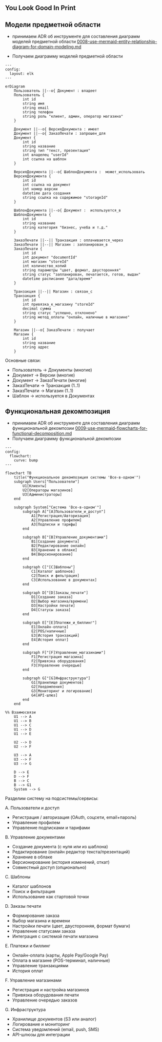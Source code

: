 ## You Look Good In Print

## Модели предметной области
- принимаем ADR об инструменте для составления диаграмм моделей предметной области
[0008-use-mermaid-entity-relationship-diagram-for-domain-modeling.md](architecture/decisions/0008-use-mermaid-entity-relationship-diagram-for-domain-modeling.md)

- Получаем диаграмму моделей предметной области
```mermaid
---
config:
  layout: elk
---

erDiagram
    Пользователь ||--o{ Документ : владеет
    Пользователь {
        int id
        string имя
        string email
        string телефон
        string роль "клиент, админ, оператор магазина"
    }

    Документ ||--o{ ВерсияДокумента : имеет
    Документ ||--o{ ЗаказПечати : запрошен_для
    Документ {
        int id
        string название
        string тип "текст, презентация"
        int владелец "userId"
        int ссылка на шаблон
    }

    ВерсияДокумента ||--o{ ШаблонДокумента :  может_использовать
    ВерсияДокумента {
        int id
        int ссылка на документ
        int номер версии
        datetime дата создания
        string ссылка на содержимое "storageId"
    }

    ШаблонДокумента ||--o{ Документ :  используется_в
    ШаблонДокумента {
        int id
        string название
        string категория "бизнес, учеба и т.д."
    }

    ЗаказПечати ||--|| Транзакция : оплачивается_через
    ЗаказПечати ||--|| Магазин : запланирован_в
    ЗаказПечати {
        int id
        int документ "documentId"
        int магазин "storeId"
        int количество_копий
        string параметры "цвет, формат, двусторонняя"
        string статус "запланирован, печатается, готов, выдан"
        datetime расписание "дата/время"
    }

    Транзакция ||--|| Магазин : связан_с
    Транзакция {
        int id
        int привязка_к_магазину "storeId"
        decimal сумма
        string статус "успешно, отклонено"
        string метод_оплаты "онлайн, наличные в магазине"
    }

    Магазин ||--o{ ЗаказПечати : получает
    Магазин {
        int id
        string название
        string адрес
    }

```

Основные связи:
- Пользователь → Документы (многие)
- Документ → Версии (многие)
- Документ → ЗаказПечати (многие)
- ЗаказПечати → Транзакция (1..1)
- ЗаказПечати → Магазин (1..1)
- Шаблон → используется в Документах

## Функциональная декомпозиция
- принимаем ADR об инструменте для составления диаграмм функциональной декомпозии
[0009-use-mermaid-flowcharts-for-functional-decomposition.md](architecture/decisions/0009-use-mermaid-flowcharts-for-functional-decomposition.md)
- Получаем диаграмму функциональной декомпозии
```mermaid
---
config:
  flowchart:
    curve: bump
---

flowchart TB
    title("Функциональное декомпозиция системы 'Все-в-одном'")
    subgraph Users["Пользователи"]
        U1[Клиенты]
        U2[Операторы магазинов]
        U3[Администраторы]
    end

    subgraph System["Система 'Все-в-одном'"]
        subgraph A["[A]Пользователи_и_доступ"]
            A1[Регистрация/Авторизация]
            A2[Управление профилем]
            A3[Подписки и тарифы]
        end

        subgraph B["[B]Управление_документами"]
            B1[Создание документа]
            B2[Редактирование онлайн]
            B3[Хранение в облаке]
            B4[Версионирование]
        end

        subgraph C["[C]Шаблоны"]
            C1[Каталог шаблонов]
            C2[Поиск и фильтрация]
            C3[Использование в документах]
        end

        subgraph D["[D]Заказы_печати"]
            D1[Создание заказа]
            D2[Выбор магазина/времени]
            D3[Настройки печати]
            D4[Статусы заказа]
        end

        subgraph E["[E]Платежи_и_биллинг"]
            E1[Онлайн-оплата]
            E2[POS/наличные]
            E3[История транзакций]
            E4[История оплат]
        end

        subgraph F["[F]Управление_магазинами"]
            F1[Регистрация магазина]
            F2[Привязка оборудования]
            F3[Управление очередью]
        end

        subgraph G["[G]Инфраструктура"]
            G1[Хранилище документов]
            G2[Уведомления]
            G3[Мониторинг и логирование]
            G4[API-шлюз]
        end
    end

%% Взаимосвязи
    U1 --> A
    U1 --> B
    U1 --> C
    U1 --> D
    U1 --> E

    U2 --> D
    U2 --> F

    U3 --> A
    U3 --> F
    U3 --> G

    D --> E
    D --> F
    B --> C
    B --> G1
    System --> G

```

Разделим систему на подсистемы/сервисы:

A. Пользователи и доступ

- Регистрация / авторизация (OAuth, соцсети, email+пароль)
- Управление профилем
- Управление подписками и тарифами

B. Управление документами
- Создание документа (с нуля или из шаблона)
- Редактирование (онлайн редактор текста/презентаций)
- Хранение в облаке
- Версионирование (история изменений, откат)
- Совместный доступ (опционально)

C. Шаблоны
- Каталог шаблонов
- Поиск и фильтрация
- Использование как стартовой точки

D. Заказы печати
- Формирование заказа
- Выбор магазина и времени
- Настройки печати (цвет, двусторонняя, формат бумаги)
- Управление статусами заказа
- Интеграция с системой печати магазина

E. Платежи и биллинг
- Онлайн-оплата (карты, Apple Pay/Google Pay)
- Оплата в магазине (POS-терминал, наличные)
- Управление транзакциями
- История оплат

F. Управление магазинами
- Регистрация и настройка магазинов
- Привязка оборудования печати
- Управление очередью заказов

G. Инфраструктура
- Хранилище документов (S3 или аналог)
- Логирование и мониторинг
- Система уведомлений (email, push, SMS)
- API-шлюзы для интеграции
